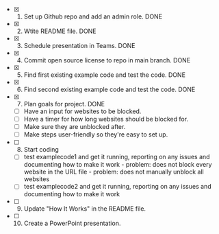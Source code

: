 
- [x] 1. Set up Github repo and add an admin role. DONE
- [x] 2. Wtite README file. DONE
- [x] 3. Schedule presentation in Teams. DONE
- [x] 4. Commit open source license to repo in main branch. DONE
- [x] 5. Find first existing example code and test the code. DONE
- [x] 6. Find second existing example code and test the code. DONE
- [x] 7. Plan goals for project. DONE
    - [ ] Have an input for websites to be blocked.
    - [ ] Have a timer for how long websites should be blocked for.
    - [ ] Make sure they are unblocked after.
    - [ ] Make steps user-friendly so they're easy to set up.
- [ ] 8. Start coding
    - [ ] test examplecode1 and get it running, reporting on any issues and documenting how to make it work
              - problem: does not block every website in the URL file
              - problem: does not manually unblock all websites
    - [ ] test examplecode2 and get it running, reporting on any issues and documenting how to make it work   
- [ ] 9. Update "How It Works" in the README file.
- [ ] 10. Create a PowerPoint presentation.
